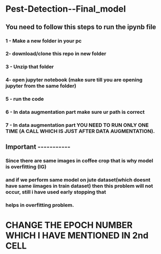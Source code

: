 # Pest-Detection--Final_model
## You need to follow this steps to run the ipynb file

### 1 - Make a new folder in your pc
### 2- download/clone this repo in new folder
### 3 - Unzip that folder
### 4-  open jupyter notebook (make sure till you are opening jupyter from the same folder)
### 5 - run the code
### 6 - In data augmentation part make sure ur path is correct
### 7 - In data augmentation part YOU NEED TO RUN ONLY ONE TIME (A CALL WHICH IS JUST AFTER DATA AUGMENTATION).


## Important -----------
### Since there are same images in coffee crop that is why model is overfitting (IG)
### and if we perform same model on jute dataset(which doesnt have same iimages in train dataset) then this problem will not occur, still i have used early stopping that 
### helps in overfitting problem.

# CHANGE THE EPOCH NUMBER WHICH I HAVE MENTIONED IN 2nd CELL
